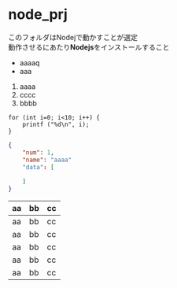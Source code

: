 # node_prj
このフォルダはNodejで動かすことが選定  
動作させるにあたり**Nodejs**をインストールすること

- aaaaq
- aaa

1. aaaa
1. cccc
1. bbbb

```
for (int i=0; i<10; i++) {
    printf ("%d\n", i);
}
```

```json
{
    "num": 1,
    "name": "aaaa"
    "data": [
        
    ]
}
```



|aa|bb|cc|
|--|--|--|
|aa|bb|cc|
|aa|bb|cc|
|aa|bb|cc|
|aa|bb|cc|
|aa|bb|cc|
